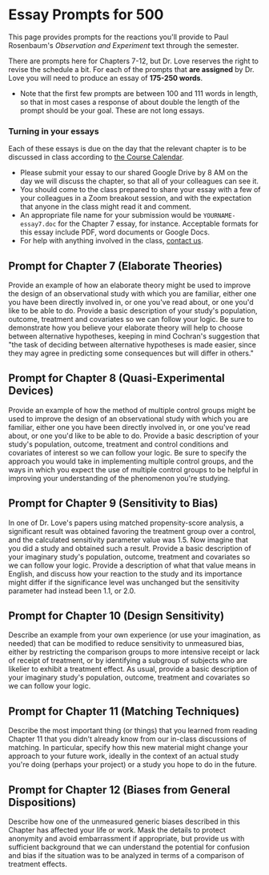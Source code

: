 # Essay Prompts for 500

This page provides prompts for the reactions you'll provide to Paul Rosenbaum's *Observation and Experiment* text through the semester. 

There are prompts here for Chapters 7-12, but Dr. Love reserves the right to revise the schedule a bit. For each of the prompts that **are assigned** by Dr. Love you will need to produce an essay of **175-250 words**.

- Note that the first few prompts are between 100 and 111 words in length, so that in most cases a response of about double the length of the prompt should be your goal. These are not long essays.

### Turning in your essays

Each of these essays is due on the day that the relevant chapter is to be discussed in class according to [the Course Calendar](https://thomaselove.github.io/500/calendar.html).

- Please submit your essay to our shared Google Drive by 8 AM on the day we will discuss the chapter, so that all of your colleagues can see it.
- You should come to the class prepared to share your essay with a few of your colleagues in a Zoom breakout session, and with the expectation that anyone in the class might read it and comment.
- An appropriate file name for your submission would be `YOURNAME-essay7.doc` for the Chapter 7 essay, for instance. Acceptable formats for this essay include PDF, word documents or Google Docs.
- For help with anything involved in the class, [contact us](https://thomaselove.github.io/500/contact.html).

## Prompt for Chapter 7 (Elaborate Theories)

Provide an example of how an elaborate theory might be used to improve the design of an observational study with which you are familiar, either one you have been directly involved in, or one you've read about, or one you'd like to be able to do. Provide a basic description of your study's population, outcome, treatment and covariates so we can follow your logic. Be sure to demonstrate how you believe your elaborate theory will help to choose between alternative hypotheses, keeping in mind Cochran's suggestion that "the task of deciding between alternative hypotheses is made easier, since they may agree in predicting some consequences but will differ in others."

## Prompt for Chapter 8 (Quasi-Experimental Devices)

Provide an example of how the method of multiple control groups might be used to improve the design of an observational study with which you are familiar, either one you have been directly involved in, or one you've read about, or one you'd like to be able to do. Provide a basic description of your study's population, outcome, treatment and control conditions and covariates of interest so we can follow your logic. Be sure to specify the approach you would take in implementing multiple control groups, and the ways in which you expect the use of multiple control groups to be helpful in improving your understanding of the phenomenon you're studying. 

## Prompt for Chapter 9 (Sensitivity to Bias)

In one of Dr. Love's papers using matched propensity-score analysis, a significant result was obtained favoring the treatment group over a control, and the calculated sensitivity parameter value was 1.5. Now imagine that you did a study and obtained such a result. Provide a basic description of your imaginary study's population, outcome, treatment and covariates so we can follow your logic. Provide a description of what that value means in English, and discuss how your reaction to the study and its importance might differ if the significance level was unchanged but the sensitivity parameter had instead been 1.1, or 2.0.

## Prompt for Chapter 10 (Design Sensitivity)

Describe an example from your own experience (or use your imagination, as needed) that can be modified to reduce sensitivity to unmeasured bias, either by restricting the comparison groups to more intensive receipt or lack of receipt of treatment, or by identifying a subgroup of subjects who are likelier to exhibit a treatment effect. As usual, provide a basic description of your imaginary study's population, outcome, treatment and covariates so we can follow your logic.

## Prompt for Chapter 11 (Matching Techniques)

Describe the most important thing (or things) that you learned from reading Chapter 11 that you didn't already know from our in-class discussions of matching. In particular, specify how this new material might change your approach to your future work, ideally in the context of an actual study you're doing (perhaps your project) or a study you hope to do in the future.

## Prompt for Chapter 12 (Biases from General Dispositions) 

Describe how one of the unmeasured generic biases described in this Chapter has affected your life or work. Mask the details to protect anonymity and avoid embarrassment if appropriate, but provide us with sufficient background that we can understand the potential for confusion and bias if the situation was to be analyzed in terms of a comparison of treatment effects.

